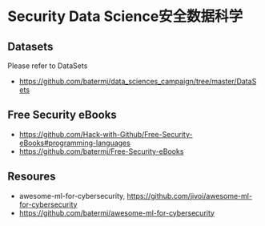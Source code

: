 # Security Data Science安全数据科学

## Datasets
Please refer to DataSets
+ https://github.com/batermj/data_sciences_campaign/tree/master/DataSets

## Free Security eBooks
+ https://github.com/Hack-with-Github/Free-Security-eBooks#programming-languages
+ https://github.com/batermj/Free-Security-eBooks

## Resoures
+ awesome-ml-for-cybersecurity, https://github.com/jivoi/awesome-ml-for-cybersecurity
+ https://github.com/batermj/awesome-ml-for-cybersecurity
